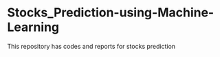 # Stocks_Prediction-using-Machine-Learning
This repository has codes and reports for stocks prediction
